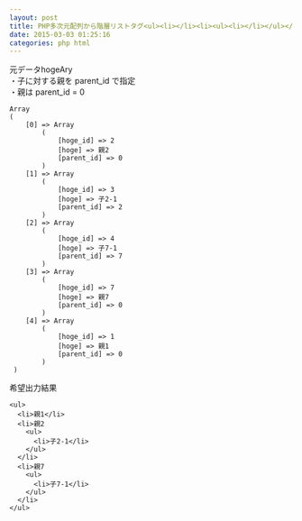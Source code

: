 ```yaml
---
layout: post
title: PHP多次元配列から階層リストタグ<ul><li></li><li><ul><li></li></ul></li></ul>を出力したい
date: 2015-03-03 01:25:16
categories: php html
---
```

<!-- {% raw %} -->
<p>元データhogeAry<br>
・子に対する親を parent_id で指定<br>
・親は parent_id = 0</p>

<pre><code>Array
(
    [0] =&gt; Array
        (
            [hoge_id] =&gt; 2
            [hoge] =&gt; 親2
            [parent_id] =&gt; 0
        )
    [1] =&gt; Array
        (
            [hoge_id] =&gt; 3
            [hoge] =&gt; 子2-1
            [parent_id] =&gt; 2
        )
    [2] =&gt; Array
        (
            [hoge_id] =&gt; 4
            [hoge] =&gt; 子7-1
            [parent_id] =&gt; 7
        )
    [3] =&gt; Array
        (
            [hoge_id] =&gt; 7
            [hoge] =&gt; 親7
            [parent_id] =&gt; 0
        )
    [4] =&gt; Array
        (
            [hoge_id] =&gt; 1
            [hoge] =&gt; 親1
            [parent_id] =&gt; 0
        )
 )
</code></pre>

<p>希望出力結果</p>

<pre><code>&lt;ul&gt;
  &lt;li&gt;親1&lt;/li&gt;
  &lt;li&gt;親2
    &lt;ul&gt;
      &lt;li&gt;子2-1&lt;/li&gt;
    &lt;/ul&gt;
  &lt;/li&gt;
  &lt;li&gt;親7
    &lt;ul&gt;
      &lt;li&gt;子7-1&lt;/li&gt;
    &lt;/ul&gt;
  &lt;/li&gt;
&lt;/ul&gt;
</code></pre>
<!-- {% endraw %} -->
